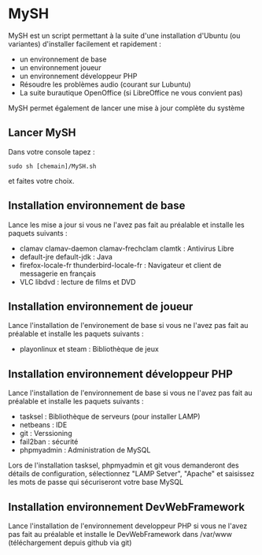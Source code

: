 ﻿# MySH

MySH est un script permettant à la suite d'une installation d'Ubuntu (ou variantes) d'installer facilement et rapidement :
- un environnement de base 
- un environnement joueur
- un environnement développeur PHP
- Résoudre les problèmes audio (courant sur Lubuntu)
- La suite burautique OpenOffice (si LibreOffice ne vous convient pas)

MySH permet également de lancer une mise à jour complète du système

## Lancer MySH

Dans votre console tapez :

<code>sudo sh [chemain]/MySH.sh</code>

et faites votre choix.

## Installation environnement de base

Lance les mise a jour si vous ne l'avez pas fait au préalable et installe les paquets suivants :

- clamav clamav-daemon clamav-frechclam clamtk : Antivirus Libre
- default-jre default-jdk : Java
- firefox-locale-fr thunderbird-locale-fr : Navigateur et client de messagerie en français
- VLC libdvd : lecture de films et DVD

## Installation environnement de joueur

Lance l'installation de l'environement de base si vous ne l'avez pas fait au préalable et installe les paquets suivants :

- playonlinux et steam : Bibliothèque de jeux

## Installation environnement développeur PHP

Lance l'installation de l'environnement de base si vous ne l'avez pas fait au préalable et installe les paquets suivants :

- tasksel : Bibliothèque de serveurs (pour installer LAMP)
- netbeans : IDE
- git : Verssioning
- fail2ban : sécurité
- phpmyadmin : Administration de MySQL

Lors de l'installation tasksel, phpmyadmin et git vous demanderont des détails de configuration,
sélectionnez "LAMP Setver", "Apache" et saisissez les mots de passe qui sécuriseront votre base MySQL

## Installation environnement DevWebFramework

Lance l'installation de l'environnement developpeur PHP si vous ne l'avez pas fait au préalable et
installe le DevWebFramework dans /var/www 
(téléchargement depuis github via git)